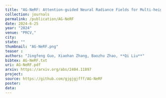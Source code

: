 ```yaml
---
title: "AG-NeRF: Attention-guided Neural Radiance Fields for Multi-height Large-scale Outdoor Scene Rendering"
collection: journals
permalink: /publication/AG-NeRF
date: 2024-6-25
year: "2024"
venue: "PRCV,"
city: 
state: ""
thumbnail: "AG-NeRF.png"
teaser : 
authors: "Jingfeng Guo, Xiaohan Zhang, Baozhu Zhao, **Qi Liu**"
bibtex: AG-NeRF.txt
uri: AG-NeRF.pdf
arxiv: https://arxiv.org/abs/2404.11897
project: 
source: https://github.com/gjgjgjfff/AG-NeRF
poster: 
data:
---
```

